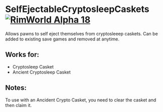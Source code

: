 # SelfEjectableCryptosleepCaskets [![RimWorld Alpha 18](https://img.shields.io/badge/RimWorld-Alpha%2018-brightgreen.svg)](http://rimworldgame.com/)

Allows pawns to self eject themselves from cryptosleeep caskets. Can be added to existing save games and removed at anytime.

## Works for:
- Cryptosleep Casket
- Ancient Cryptosleep Casket

## Notes:
To use with an Ancident Crypto Casket, you need to clear the casket and then claim it.
